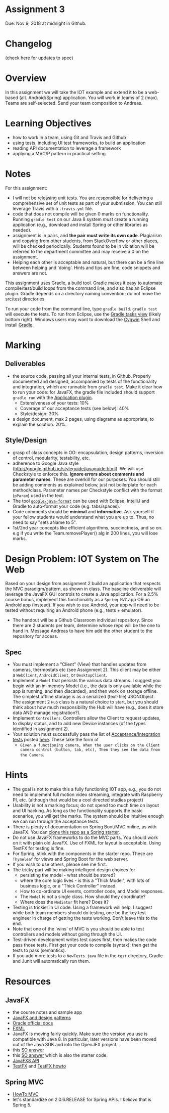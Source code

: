 # Assignment 3

Due: Nov 9, 2018 at midnight in Github.

# Changelog
(check here for updates to spec)

# Overview
In this assignment we will take the IOT example and extend it to be a web-based (alt. Android/Spring) application. You will work in teams of 2 (max). Teams are self-selected. Send your team composition to Andreas.

# Learning Objectives
- how to work in a team, using Git and Travis and Github
- using tests, including UI test frameworks, to build an application
- reading API documentation to leverage a framework
- applying a MVC/P pattern in practical setting

# Notes
For this assignment: 
- I will not be releasing unit tests. You are responsible for delivering a comprehensive set of unit tests as part of your submission. You can still leverage Travis with a `.travis.yml` file.
- code that does not compile will be given 0 marks on functionality. Running `gradle test` on our Java 8 system *must* create a running application (e.g., download and install Spring or other libraries as needed).
- assignment is in pairs, and **the pair must write its own code**. Plagiarism and copying from other students, from StackOverflow or other places, will be checked periodically. Students found to be in violation will be referred to the department committee and may receive a 0 on the assignment.
- Helping each other is acceptable and natural, but there can be a fine line between helping and 'doing'. Hints and tips are fine; code snippets and answers are not.

This assignment uses Gradle, a build tool. Gradle makes it easy to automate compile/test/build loops from the command line, and also has an Eclipse plugin. Gradle depends on a directory naming convention; do not move the src/test directories. 

To run your code from the command line, type `gradle build`. `gradle test` will execute the tests.
To run from Eclipse, use the [Gradle tasks view](http://www.vogella.com/tutorials/EclipseGradle/article.html#using-the-gradle-tasks-view) (likely bottom right).
Windows users may want to download the [Cygwin](http://www.cygwin.com) Shell and install [Gradle](https://gradle.org/install/). 

# Marking

## Deliverables
- the source code, passing all your internal tests, in Github. Properly documented and designed, accompanied by tests of the functionality and integration, which are runnable from `gradle test`. Make it clear how to run your code: for JavaFX, the gradle file included should support `gradle run` with the [Application plugin](https://docs.gradle.org/current/userguide/application_plugin.html).
    + Extensiveness of your tests: 10%
    + Coverage of our acceptance tests (see below): 40%
    + Style/design: 30%
- a design document, max 2 pages, using diagrams as appropriate, to explain the solution. 20%.

## Style/Design
- grasp of class concepts in OO: encapsulation, design patterns, inversion of control, modularity, testability, etc.
- adherence to Google Java style (http://google.github.io/styleguide/javaguide.html). We will use Checkstyle to enforce this. **Ignore errors about comments and parameter names**. These are overkill for our purposes. You should still be adding comments as explained below, just not boilerplate for each method/class. Parameter names per Checkstyle conflict with the format (`pParam`) used in the text.
- The tool [`google-java-format`](https://github.com/google/google-java-format) can be used with Eclipse, IntelliJ and Gradle to auto-format your code (e.g. tabs/spaces).
- Code comments should be **minimal** and **informative**. Ask yourself if your fellow students would understand what you are up to. Thus, no need to say "sets aName to 5". 
- 1st/2nd year concepts like efficient algorithms, succinctness, and so on. e.g  if you write the Team.removePlayer() alg in 200 lines, you will lose marks.

# Design Problem: IOT System on The Web
Based on your design from assignment 2 build an application that respects the MVC paradigm/pattern, as shown in class. The baseline deliverable will leverage the JavaFX GUI controls to create a Java application. For a 2.5% course bonus, implement this functionality as a `Spring MVC` app OR an Android app (instead). If you wish to use Android, your app will need to be tested without requiring an Android phone (e.g., tests + emulator). 
- The handout will be a Github Classroom individual repository. Since there are 2 students per team, determine whose repo will be the one to hand in. Message Andreas to have him add the other student to the repository for access. 

## Spec
- You must implement a "Client" (View) that handles updates from cameras, thermostats etc (see Assignment 2). This client may be either a `WebClient`, `AndroidClient`, or `DesktopClient`.
- Implement a `Model` that persists the various data streams. I suggest you begin with an in-memory Model (i.e., the data is only available while the app is running, and then discarded), and then work on storage offline. The simplest offline storage is as a serialized (text-file) JSONObject. The assignment 2 `Hub` class is a natural choice to start, but you should think about how much responsibility the Hub will have (e.g., does it store data AND manage registration?).
- Implement `Controllers`. Controllers allow the Client to request updates, to display status, and to add new Device instances (of the types identified in assignment 2). 
- Your solution must successfully pass the list of [Acceptance/Integration tests](https://martinfowler.com/bliki/GivenWhenThen.html) posted [here](assn3-bdd.md). These take the form of 
    + `Given a functioning camera, When the user clicks on the Client camera control (button, tab, etc), Then they see the data from the Camera`.

# Hints   
- The goal is not to make this a fully functioning IOT app, e.g., you do not need to implement full motion video streaming, integrate with Raspberry PI, etc. (although that would be a cool directed studies project)
- Usability is not a marking focus; do not spend too much time on layout and UI hacking. As long as the functionality supports the basic scenarios, you will get the marks. The system should be intuitive enough we can run through the acceptance tests.
- There is plenty of documentation on Spring Boot/MVC online, as with JavaFX. You can [clone this repo as a Spring starter]().
- Do not use JavaFX frameworks to do the MVC parts. You should work on it with plain old JavaFX. Use of FXML for layout is acceptable. Using TestFX for testing is fine.
- For Spring, stick with the components in the starter repo. These are `Thymeleaf` for views and Spring Boot for the web server. 
- If you wish to use others, please see me first.
- The tricky part will be making intelligent design choices for 
    + persisting the model - what should be stored? 
    + where the core logic lives - is this a "Thick Model", with lots of business logic, or a "Thick Controller" instead.
    + How to co-ordinate UI events, controller code, and Model responses. 
    + The `Model` is not a single class. How should they coordinate?
    + Where does the `Mediator` fit here? Does it? 
- Testing is trickier in UI code. Using a framework will help. I suggest while both team members should do testing, one be the key test engineer in charge of getting the tests working. Don't leave this to the end.
- Note that one of the 'wins' of MVC is you should be able to test controllers and models without going through the UI.
- Test-driven development writes test cases first, then makes the code pass those tests. First get your code to compile (syntax); then get the tests to pass (semantics).
- If you add more tests to a `NewTests.java` file in the `test` directory, Gradle and Junit will automatically run them.

# Resources
## JavaFX
- the course notes and sample app
- [JavaFX and design patterns](https://web.archive.org/web/20150430190500/http://www.zenjava.com/2011/12/11/javafx-and-mvp-a-smorgasbord-of-design-patterns/) 
- [Oracle official docs](https://docs.oracle.com/javase/8/javafx/get-started-tutorial/jfx-overview.htm)
- [FXML](https://docs.oracle.com/javase/8/javafx/get-started-tutorial/fxml_tutorial.htm#CHDCCHII)
- JavaFX is moving fairly quickly. Make sure the version you use is compatible with Java 8. In particular, later versions have been moved out of the Java SDK and into the OpenJFX project.
- this [SO answer](https://stackoverflow.com/questions/32342864/applying-mvc-with-javafx)
- this [SO answer](https://stackoverflow.com/questions/36868391/using-javafx-controller-without-fxml/36873768) which is also the starter code.
- [JavaFX8 API](https://docs.oracle.com/javase/8/javafx/api/toc.htm)
- [TestFX](https://github.com/TestFX/TestFX) and [TestFX howto](https://medium.com/information-and-technology/test-driven-development-in-javafx-with-testfx-66a84cd561e0)

## Spring MVC
- [HowTo MVC](https://spring.io/guides/gs/serving-web-content/)
- let's standardize on 2.0.6.RELEASE for Spring APIs. I *believe* that is Spring 5.
